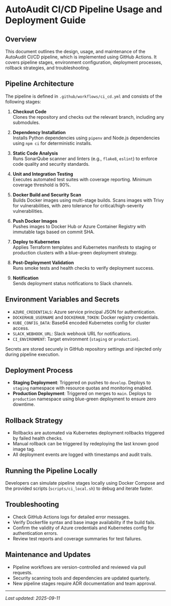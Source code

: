 # AutoAudit CI/CD Pipeline Usage and Deployment Guide

## Overview

This document outlines the design, usage, and maintenance of the AutoAudit CI/CD pipeline, which is implemented using GitHub Actions. It covers pipeline stages, environment configuration, deployment processes, rollback strategies, and troubleshooting.

## Pipeline Architecture

The pipeline is defined in `.github/workflows/ci_cd.yml` and consists of the following stages:

1. **Checkout Code**  
   Clones the repository and checks out the relevant branch, including any submodules.

2. **Dependency Installation**  
   Installs Python dependencies using `pipenv` and Node.js dependencies using `npm ci` for deterministic installs.

3. **Static Code Analysis**  
   Runs SonarQube scanner and linters (e.g., `flake8`, `eslint`) to enforce code quality and security standards.

4. **Unit and Integration Testing**  
   Executes automated test suites with coverage reporting. Minimum coverage threshold is 90%.

5. **Docker Build and Security Scan**  
   Builds Docker images using multi-stage builds. Scans images with Trivy for vulnerabilities, with zero tolerance for critical/high-severity vulnerabilities.

6. **Push Docker Images**  
   Pushes images to Docker Hub or Azure Container Registry with immutable tags based on commit SHA.

7. **Deploy to Kubernetes**  
   Applies Terraform templates and Kubernetes manifests to staging or production clusters with a blue-green deployment strategy.

8. **Post-Deployment Validation**  
   Runs smoke tests and health checks to verify deployment success.

9. **Notification**  
   Sends deployment status notifications to Slack channels.

## Environment Variables and Secrets

- `AZURE_CREDENTIALS`: Azure service principal JSON for authentication.
- `DOCKERHUB_USERNAME` and `DOCKERHUB_TOKEN`: Docker registry credentials.
- `KUBE_CONFIG_DATA`: Base64 encoded Kubernetes config for cluster access.
- `SLACK_WEBHOOK_URL`: Slack webhook URL for notifications.
- `CI_ENVIRONMENT`: Target environment (`staging` or `production`).

Secrets are stored securely in GitHub repository settings and injected only during pipeline execution.

## Deployment Process

- **Staging Deployment**: Triggered on pushes to `develop`. Deploys to `staging` namespace with resource quotas and monitoring enabled.
- **Production Deployment**: Triggered on merges to `main`. Deploys to `production` namespace using blue-green deployment to ensure zero downtime.

## Rollback Strategy

- Rollbacks are automated via Kubernetes deployment rollbacks triggered by failed health checks.
- Manual rollback can be triggered by redeploying the last known good image tag.
- All deployment events are logged with timestamps and audit trails.

## Running the Pipeline Locally

Developers can simulate pipeline stages locally using Docker Compose and the provided scripts (`scripts/ci_local.sh`) to debug and iterate faster.

## Troubleshooting

- Check GitHub Actions logs for detailed error messages.
- Verify Dockerfile syntax and base image availability if the build fails.
- Confirm the validity of Azure credentials and Kubernetes config for authentication errors.
- Review test reports and coverage summaries for test failures.

## Maintenance and Updates

- Pipeline workflows are version-controlled and reviewed via pull requests.
- Security scanning tools and dependencies are updated quarterly.
- New pipeline stages require ADR documentation and team approval.

---

_Last updated: 2025-09-11_
